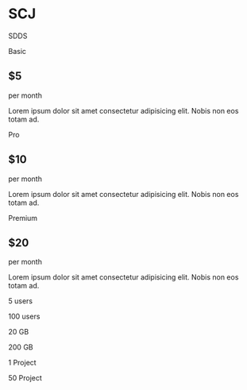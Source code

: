 # SCJ
SDDS
<!DOCTYPE html>
<html lang="en">

<head>
    <meta charset="UTF-8">
    <meta http-equiv="X-UA-Compatible" content="IE=edge">
    <meta name="viewport" content="width=device-width, initial-scale=1.0">
    <link rel="stylesheet" href="./style.css">
    <title>Lab 5</title>
</head>

<body>
    <div class="container">
        <div class="cards">
            <div class="card">
                <p class="title-a">Basic</p>
                <div class="card-main">
                    <h2 class="main-title">$5</h2>
                    <p class="main-text">per month</p>
                    <p class="text">Lorem ipsum dolor sit amet consectetur adipisicing elit. Nobis non eos totam ad.
                    </p>
                </div>
            </div>
            <div class="card">
                <p class="title-b">Pro</p>
                <div class="card-main">
                    <h2 class="main-title">$10</h2>
                    <p class="main-text">per month</p>
                    <p class="text">Lorem ipsum dolor sit amet consectetur adipisicing elit. Nobis non eos totam ad.
                    </p>
                </div>
            </div>
            <div class="card">
                <p class="title-c">Premium</p>
                <div class="card-main">
                    <h2 class="main-title">$20</h2>
                    <p class="main-text">per month</p>
                    <p class="text">Lorem ipsum dolor sit amet consectetur adipisicing elit. Nobis non eos totam ad.
                    </p>
                </div>
            </div>
        </div>
        <article>
            <div class="info">
                <p>5 users</p>
                <p>100 users</p>
            </div>
            <div class="line"></div>
            <div class="info">
                <p>20 GB</p>
                <p>200 GB</p>
            </div>
            <div class="line"></div>
            <div class="info">
                <p>1 Project</p>
                <p>50 Project</p>
            </div>
            <div class="line"></div>
        </article>
    </div>
</body>
</html>
